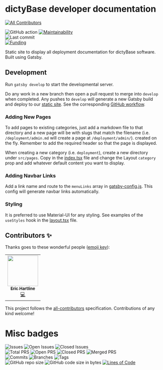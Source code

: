 # dictyBase developer documentation
<!-- ALL-CONTRIBUTORS-BADGE:START - Do not remove or modify this section -->
[![All Contributors](https://img.shields.io/badge/all_contributors-1-orange.svg?style=flat-square)](#contributors-)
<!-- ALL-CONTRIBUTORS-BADGE:END -->

![GitHub action](https://github.com/dictybase-docker/developer-docs/workflows/GitHub%20Pages%20build/badge.svg)
[![Maintainability](https://badgen.net/codeclimate/maintainability/dictybase-docker/developer-docs)](https://codeclimate.com/github/dictybase-docker/developer-docs)  
![Last commit](https://badgen.net/github/last-commit/dictybase-docker/developer-docs/develop)   
[![Funding](https://badgen.net/badge/Funding/Rex%20L%20Chisholm,dictyBase,DCR/yellow?list=|)](https://projectreporter.nih.gov/project_info_description.cfm?aid=10024726&icde=0)


Static site to display all deployment documentation for dictyBase software. Built using Gatsby.

## Development

Run `gatsby develop` to start the developmental server.

Do any work in a new branch then open a pull request to merge into `develop` when
completed. Any pushes to `develop` will generate a new Gatsby build and deploy to
our [static site](https://dictybase-docker.github.io/developer-docs/). See the
corresponding [GitHub workflow](./.github/workflows/gh-pages.yaml).

### Adding New Pages

To add pages to existing categories, just add a markdown file to that directory and a new page will be with
slugs that match the filename (i.e. `/deployment/admin.md` will create a page at `/deployment/admin/`).
created on the fly. Remember to add the required header so that the page is displayed.

When creating a new category (i.e. `deployment`), create a new directory under `src/pages`. Copy in the
[index.tsx](./src/pages/deployment/index.tsx) file and change the Layout `category` prop and add
whatever default content you want to display.

### Adding Navbar Links

Add a link name and route to the `menuLinks` array in [gatsby-config.js](./gatsby-config.js). This
config will generate navbar links automatically.

### Styling

It is preferred to use Material-UI for any styling. See examples of the `useStyles` hook in the
[layout.tsx](./src/components/layout.tsx) file.

## Contributors ✨

Thanks goes to these wonderful people ([emoji key](https://allcontributors.org/docs/en/emoji-key)):

<!-- ALL-CONTRIBUTORS-LIST:START - Do not remove or modify this section -->
<!-- prettier-ignore-start -->
<!-- markdownlint-disable -->
<table>
  <tr>
    <td align="center"><a href="http://www.erichartline.net/"><img src="https://avatars3.githubusercontent.com/u/13489381?v=4" width="100px;" alt=""/><br /><sub><b>Eric Hartline</b></sub></a><br /><a href="https://github.com/dictybase-docker/developer-docs/commits?author=wildlifehexagon" title="Code">💻</a></td>
  </tr>
</table>

<!-- markdownlint-enable -->
<!-- prettier-ignore-end -->
<!-- ALL-CONTRIBUTORS-LIST:END -->

This project follows the [all-contributors](https://github.com/all-contributors/all-contributors) specification. Contributions of any kind welcome!


# Misc badges
![Issues](https://badgen.net/github/issues/dictybase-docker/developer-docs)
![Open Issues](https://badgen.net/github/open-issues/dictybase-docker/developer-docs)
![Closed Issues](https://badgen.net/github/closed-issues/dictybase-docker/developer-docs)   
![Total PRS](https://badgen.net/github/prs/dictybase-docker/developer-docs)
![Open PRS](https://badgen.net/github/open-prs/dictybase-docker/developer-docs)
![Closed PRS](https://badgen.net/github/closed-prs/dictybase-docker/developer-docs)
![Merged PRS](https://badgen.net/github/merged-prs/dictybase-docker/developer-docs)     
![Commits](https://badgen.net/github/commits/dictybase-docker/developer-docs/develop)
![Branches](https://badgen.net/github/branches/dictybase-docker/developer-docs)
![Tags](https://badgen.net/github/tags/dictybase-docker/developer-docs)   
![GitHub repo size](https://img.shields.io/github/repo-size/dictybase-docker/developer-docs?style=plastic)
![GitHub code size in bytes](https://img.shields.io/github/languages/code-size/dictybase-docker/developer-docs?style=plastic)
[![Lines of Code](https://badgen.net/codeclimate/loc/dictybase-docker/developer-docs)](https://codeclimate.com/github/dictybase-docker/developer-docs/code)  